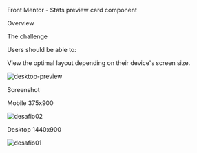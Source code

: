 Front Mentor - Stats preview card component

Overview

The challenge

Users should be able to:

View the optimal layout depending on their device's screen size.

![desktop-preview](https://user-images.githubusercontent.com/86811450/135245598-7cee77ef-1e69-4f0b-8537-2951600af4f7.jpg)

Screenshot

Mobile 375x900

![desafio02](https://user-images.githubusercontent.com/86811450/135246782-b893181a-04eb-413a-8330-81c4f0485e2c.JPG)

Desktop 1440x900

![desafio01](https://user-images.githubusercontent.com/86811450/135246801-a09c5bfd-1bbc-4407-ab92-0fef779843f2.JPG)
